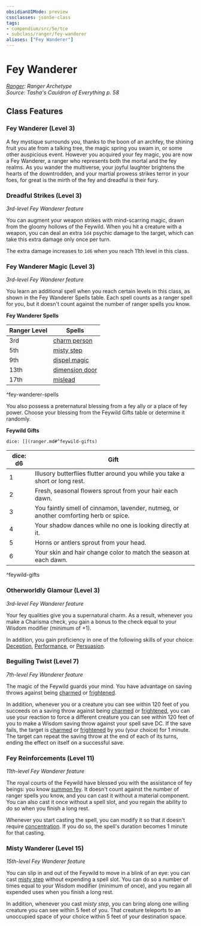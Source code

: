 ```yaml
---
obsidianUIMode: preview
cssclasses: json5e-class
tags:
- compendium/src/5e/tce
- subclass/ranger/fey-wanderer
aliases: ["Fey Wanderer"]
---
```

# Fey Wanderer
*[Ranger](ranger.md): Ranger Archetype*  
*Source: Tasha's Cauldron of Everything p. 58*  


## Class Features

### Fey Wanderer (Level 3)

A fey mystique surrounds you, thanks to the boon of an archfey, the shining fruit you ate from a talking tree, the magic spring you swam in, or some other auspicious event. However you acquired your fey magic, you are now a Fey Wanderer, a ranger who represents both the mortal and the fey realms. As you wander the multiverse, your joyful laughter brightens the hearts of the downtrodden, and your martial prowess strikes terror in your foes, for great is the mirth of the fey and dreadful is their fury.

### Dreadful Strikes (Level 3)

*3rd-level Fey Wanderer feature*

You can augment your weapon strikes with mind-scarring magic, drawn from the gloomy hollows of the Feywild. When you hit a creature with a weapon, you can deal an extra `1d4` psychic damage to the target, which can take this extra damage only once per turn.

The extra damage increases to `1d6` when you reach 11th level in this class.

### Fey Wanderer Magic (Level 3)

*3rd-level Fey Wanderer feature*

You learn an additional spell when you reach certain levels in this class, as shown in the Fey Wanderer Spells table. Each spell counts as a ranger spell for you, but it doesn't count against the number of ranger spells you know.

**Fey Wanderer Spells**

| Ranger Level | Spells |
|--------------|--------|
| 3rd | [charm person](compendium/spells/charm-person.md) |
| 5th | [misty step](compendium/spells/misty-step.md) |
| 9th | [dispel magic](compendium/spells/dispel-magic.md) |
| 13th | [dimension door](compendium/spells/dimension-door.md) |
| 17th | [mislead](compendium/spells/mislead.md) |
^fey-wanderer-spells

You also possess a preternatural blessing from a fey ally or a place of fey power. Choose your blessing from the Feywild Gifts table or determine it randomly.

**Feywild Gifts**

`dice: [](ranger.md#^feywild-gifts)`

| dice: d6 | Gift |
|----------|------|
| 1 | Illusory butterflies flutter around you while you take a short or long rest. |
| 2 | Fresh, seasonal flowers sprout from your hair each dawn. |
| 3 | You faintly smell of cinnamon, lavender, nutmeg, or another comforting herb or spice. |
| 4 | Your shadow dances while no one is looking directly at it. |
| 5 | Horns or antlers sprout from your head. |
| 6 | Your skin and hair change color to match the season at each dawn. |
^feywild-gifts

### Otherworldly Glamour (Level 3)

*3rd-level Fey Wanderer feature*

Your fey qualities give you a supernatural charm. As a result, whenever you make a Charisma check, you gain a bonus to the check equal to your Wisdom modifier (minimum of +1).

In addition, you gain proficiency in one of the following skills of your choice: [Deception](rules/skills.md#Deception), [Performance](rules/skills.md#Performance), or [Persuasion](rules/skills.md#Persuasion).

### Beguiling Twist (Level 7)

*7th-level Fey Wanderer feature*

The magic of the Feywild guards your mind. You have advantage on saving throws against being [charmed](rules/conditions.md#charmed) or [frightened](rules/conditions.md#frightened).

In addition, whenever you or a creature you can see within 120 feet of you succeeds on a saving throw against being [charmed](rules/conditions.md#charmed) or [frightened](rules/conditions.md#frightened), you can use your reaction to force a different creature you can see within 120 feet of you to make a Wisdom saving throw against your spell save DC. If the save fails, the target is [charmed](rules/conditions.md#charmed) or [frightened](rules/conditions.md#frightened) by you (your choice) for 1 minute. The target can repeat the saving throw at the end of each of its turns, ending the effect on itself on a successful save.

### Fey Reinforcements (Level 11)

*11th-level Fey Wanderer feature*

The royal courts of the Feywild have blessed you with the assistance of fey beings: you know [summon fey](compendium/spells/summon-fey-tce.md). It doesn't count against the number of ranger spells you know, and you can cast it without a material component. You can also cast it once without a spell slot, and you regain the ability to do so when you finish a long rest.

Whenever you start casting the spell, you can modify it so that it doesn't require [concentration](rules/conditions.md#concentration). If you do so, the spell's duration becomes 1 minute for that casting.

### Misty Wanderer (Level 15)

*15th-level Fey Wanderer feature*

You can slip in and out of the Feywild to move in a blink of an eye: you can cast [misty step](compendium/spells/misty-step.md) without expending a spell slot. You can do so a number of times equal to your Wisdom modifier (minimum of once), and you regain all expended uses when you finish a long rest.

In addition, whenever you cast *misty step*, you can bring along one willing creature you can see within 5 feet of you. That creature teleports to an unoccupied space of your choice within 5 feet of your destination space.